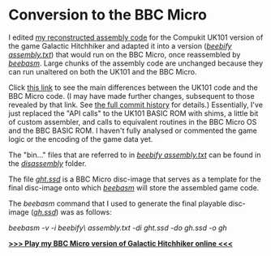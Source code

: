 # Conversion to the BBC Micro

I edited [my reconstructed assembly code](https://github.com/ahope1/Galactic-Hitchhiker/tree/main/disassembly) for the Compukit UK101 version of the game Galactic Hitchhiker and adapted it into a version ([*beebify assembly.txt*](https://github.com/ahope1/Galactic-Hitchhiker/blob/main/beebify/beebify%20assembly.txt)) that would run on the BBC Micro, once reassembled by [*beebasm*](https://github.com/stardot/beebasm). Large chunks of the assembly code are unchanged because they can run unaltered on both the UK101 and the BBC Micro. 

Click [this link](https://github.com/ahope1/Galactic-Hitchhiker/commit/5652229d51ea682a2fcbd538a720b9c07396810b) to see the main differences between the UK101 code and the BBC Micro code. (I may  have made further changes, subsequent to those revealed by that link. See [the full commit history](https://github.com/ahope1/Galactic-Hitchhiker/commits/main/beebify/beebify%20assembly.txt) for details.) Essentially, I've just replaced the "API calls" to the UK101 BASIC ROM with shims, a little bit of custom assembler, and calls to equivalent routines in the BBC Micro OS and the BBC BASIC ROM. I haven't fully analysed or commented the game logic or the encoding of the game data yet. 

The "bin..." files that are referred to in [*beebify assembly.txt*](https://github.com/ahope1/Galactic-Hitchhiker/blob/main/beebify/beebify%20assembly.txt) can be found in the [*disassembly*](https://github.com/ahope1/Galactic-Hitchhiker/tree/main/disassembly) folder.

The file [*ght.ssd*](https://github.com/ahope1/Galactic-Hitchhiker/blob/main/beebify/ght.ssd) is a BBC Micro disc-image that serves as a template for the final disc-image onto which [*beebasm*](https://github.com/stardot/beebasm) will store the assembled game code.

The *beebasm* command that I used to generate the final playable disc-image ([*gh.ssd*](https://github.com/ahope1/Galactic-Hitchhiker/blob/main/beebify/gh.ssd)) was as follows: 

*beebasm -v -i beebify\ assembly.txt -di ght.ssd -do gh.ssd -o gh*

[**>>> Play my BBC Micro version of Galactic Hitchhiker online <<<**](http://bbcmicro.co.uk//jsbeeb/play.php?autoboot&disc=https://raw.githubusercontent.com/ahope1/Galactic-Hitchhiker/main/beebify/gh.ssd)
